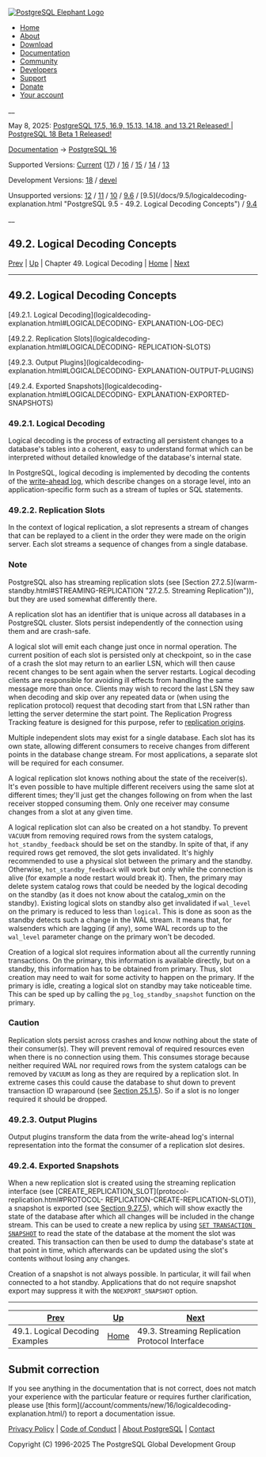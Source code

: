[ ![PostgreSQL Elephant Logo](/media/img/about/press/elephant.png) ](/)

  * [Home](/ "Home")
  * [About](/about/ "About")
  * [Download](/download/ "Download")
  * [Documentation](/docs/ "Documentation")
  * [Community](/community/ "Community")
  * [Developers](/developer/ "Developers")
  * [Support](/support/ "Support")
  * [Donate](/about/donate/ "Donate")
  * [Your account](/account/ "Your account")

__

May 8, 2025: [ PostgreSQL 17.5, 16.9, 15.13, 14.18, and 13.21 Released! ](/about/news/postgresql-175-169-1513-1418-and-1321-released-3072/) | [ PostgreSQL 18 Beta 1 Released! ](/about/news/postgresql-18-beta-1-released-3070/)

[Documentation](/docs/ "Documentation") -> [PostgreSQL
16](/docs/16/index.html)

Supported Versions: [Current](/docs/current/logicaldecoding-explanation.html
"PostgreSQL 17 - 49.2. Logical Decoding Concepts")
([17](/docs/17/logicaldecoding-explanation.html "PostgreSQL 17 - 49.2. Logical
Decoding Concepts")) / [16](/docs/16/logicaldecoding-explanation.html
"PostgreSQL 16 - 49.2. Logical Decoding Concepts") /
[15](/docs/15/logicaldecoding-explanation.html "PostgreSQL 15 - 49.2. Logical
Decoding Concepts") / [14](/docs/14/logicaldecoding-explanation.html
"PostgreSQL 14 - 49.2. Logical Decoding Concepts") /
[13](/docs/13/logicaldecoding-explanation.html "PostgreSQL 13 - 49.2. Logical
Decoding Concepts")

Development Versions: [18](/docs/18/logicaldecoding-explanation.html
"PostgreSQL 18 - 49.2. Logical Decoding Concepts") /
[devel](/docs/devel/logicaldecoding-explanation.html "PostgreSQL devel -
49.2. Logical Decoding Concepts")

Unsupported versions: [12](/docs/12/logicaldecoding-explanation.html
"PostgreSQL 12 - 49.2. Logical Decoding Concepts") /
[11](/docs/11/logicaldecoding-explanation.html "PostgreSQL 11 - 49.2. Logical
Decoding Concepts") / [10](/docs/10/logicaldecoding-explanation.html
"PostgreSQL 10 - 49.2. Logical Decoding Concepts") /
[9.6](/docs/9.6/logicaldecoding-explanation.html "PostgreSQL 9.6 -
49.2. Logical Decoding Concepts") / [9.5](/docs/9.5/logicaldecoding-
explanation.html "PostgreSQL 9.5 - 49.2. Logical Decoding Concepts") /
[9.4](/docs/9.4/logicaldecoding-explanation.html "PostgreSQL 9.4 -
49.2. Logical Decoding Concepts")

__

49.2. Logical Decoding Concepts  
---  
[Prev](logicaldecoding-example.html "49.1. Logical Decoding Examples")  | [Up](logicaldecoding.html "Chapter 49. Logical Decoding") | Chapter 49. Logical Decoding | [Home](index.html "PostgreSQL 16.9 Documentation") |  [Next](logicaldecoding-walsender.html "49.3. Streaming Replication Protocol Interface")  
  
* * *

## 49.2. Logical Decoding Concepts #

[49.2.1. Logical Decoding](logicaldecoding-explanation.html#LOGICALDECODING-
EXPLANATION-LOG-DEC)

[49.2.2. Replication Slots](logicaldecoding-explanation.html#LOGICALDECODING-
REPLICATION-SLOTS)

[49.2.3. Output Plugins](logicaldecoding-explanation.html#LOGICALDECODING-
EXPLANATION-OUTPUT-PLUGINS)

[49.2.4. Exported Snapshots](logicaldecoding-explanation.html#LOGICALDECODING-
EXPLANATION-EXPORTED-SNAPSHOTS)

### 49.2.1. Logical Decoding #

Logical decoding is the process of extracting all persistent changes to a
database's tables into a coherent, easy to understand format which can be
interpreted without detailed knowledge of the database's internal state.

In PostgreSQL, logical decoding is implemented by decoding the contents of the
[write-ahead log](wal.html "Chapter 30. Reliability and the Write-Ahead Log"),
which describe changes on a storage level, into an application-specific form
such as a stream of tuples or SQL statements.

### 49.2.2. Replication Slots #

In the context of logical replication, a slot represents a stream of changes
that can be replayed to a client in the order they were made on the origin
server. Each slot streams a sequence of changes from a single database.

### Note

PostgreSQL also has streaming replication slots (see [Section 27.2.5](warm-
standby.html#STREAMING-REPLICATION "27.2.5. Streaming Replication")), but they
are used somewhat differently there.

A replication slot has an identifier that is unique across all databases in a
PostgreSQL cluster. Slots persist independently of the connection using them
and are crash-safe.

A logical slot will emit each change just once in normal operation. The
current position of each slot is persisted only at checkpoint, so in the case
of a crash the slot may return to an earlier LSN, which will then cause recent
changes to be sent again when the server restarts. Logical decoding clients
are responsible for avoiding ill effects from handling the same message more
than once. Clients may wish to record the last LSN they saw when decoding and
skip over any repeated data or (when using the replication protocol) request
that decoding start from that LSN rather than letting the server determine the
start point. The Replication Progress Tracking feature is designed for this
purpose, refer to [replication origins](replication-origins.html
"Chapter 50. Replication Progress Tracking").

Multiple independent slots may exist for a single database. Each slot has its
own state, allowing different consumers to receive changes from different
points in the database change stream. For most applications, a separate slot
will be required for each consumer.

A logical replication slot knows nothing about the state of the receiver(s).
It's even possible to have multiple different receivers using the same slot at
different times; they'll just get the changes following on from when the last
receiver stopped consuming them. Only one receiver may consume changes from a
slot at any given time.

A logical replication slot can also be created on a hot standby. To prevent
`VACUUM` from removing required rows from the system catalogs,
`hot_standby_feedback` should be set on the standby. In spite of that, if any
required rows get removed, the slot gets invalidated. It's highly recommended
to use a physical slot between the primary and the standby. Otherwise,
`hot_standby_feedback` will work but only while the connection is alive (for
example a node restart would break it). Then, the primary may delete system
catalog rows that could be needed by the logical decoding on the standby (as
it does not know about the catalog_xmin on the standby). Existing logical
slots on standby also get invalidated if `wal_level` on the primary is reduced
to less than `logical`. This is done as soon as the standby detects such a
change in the WAL stream. It means that, for walsenders which are lagging (if
any), some WAL records up to the `wal_level` parameter change on the primary
won't be decoded.

Creation of a logical slot requires information about all the currently
running transactions. On the primary, this information is available directly,
but on a standby, this information has to be obtained from primary. Thus, slot
creation may need to wait for some activity to happen on the primary. If the
primary is idle, creating a logical slot on standby may take noticeable time.
This can be sped up by calling the `pg_log_standby_snapshot` function on the
primary.

### Caution

Replication slots persist across crashes and know nothing about the state of
their consumer(s). They will prevent removal of required resources even when
there is no connection using them. This consumes storage because neither
required WAL nor required rows from the system catalogs can be removed by
`VACUUM` as long as they are required by a replication slot. In extreme cases
this could cause the database to shut down to prevent transaction ID
wraparound (see [Section 25.1.5](routine-vacuuming.html#VACUUM-FOR-WRAPAROUND
"25.1.5. Preventing Transaction ID Wraparound Failures")). So if a slot is no
longer required it should be dropped.

### 49.2.3. Output Plugins #

Output plugins transform the data from the write-ahead log's internal
representation into the format the consumer of a replication slot desires.

### 49.2.4. Exported Snapshots #

When a new replication slot is created using the streaming replication
interface (see [CREATE_REPLICATION_SLOT](protocol-replication.html#PROTOCOL-
REPLICATION-CREATE-REPLICATION-SLOT)), a snapshot is exported (see [Section
9.27.5](functions-admin.html#FUNCTIONS-SNAPSHOT-SYNCHRONIZATION
"9.27.5. Snapshot Synchronization Functions")), which will show exactly the
state of the database after which all changes will be included in the change
stream. This can be used to create a new replica by using [`SET TRANSACTION
SNAPSHOT`](sql-set-transaction.html "SET TRANSACTION") to read the state of
the database at the moment the slot was created. This transaction can then be
used to dump the database's state at that point in time, which afterwards can
be updated using the slot's contents without losing any changes.

Creation of a snapshot is not always possible. In particular, it will fail
when connected to a hot standby. Applications that do not require snapshot
export may suppress it with the `NOEXPORT_SNAPSHOT` option.

* * *

[Prev](logicaldecoding-example.html "49.1. Logical Decoding Examples")  | [Up](logicaldecoding.html "Chapter 49. Logical Decoding") |  [Next](logicaldecoding-walsender.html "49.3. Streaming Replication Protocol Interface")  
---|---|---  
49.1. Logical Decoding Examples  | [Home](index.html "PostgreSQL 16.9 Documentation") |  49.3. Streaming Replication Protocol Interface  
  
## Submit correction

If you see anything in the documentation that is not correct, does not match
your experience with the particular feature or requires further clarification,
please use [this form](/account/comments/new/16/logicaldecoding-
explanation.html/) to report a documentation issue.

[Privacy Policy](/about/privacypolicy) | [Code of Conduct](/about/policies/coc/) | [About PostgreSQL](/about/) | [Contact](/about/contact/)  

Copyright (C) 1996-2025 The PostgreSQL Global Development Group

